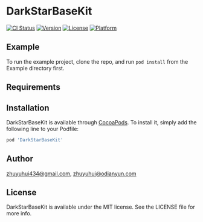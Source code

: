 # DarkStarBaseKit

[![CI Status](https://img.shields.io/travis/zhuyuhui434@gmail.com/DarkStarBaseKit.svg?style=flat)](https://travis-ci.org/zhuyuhui434@gmail.com/DarkStarBaseKit)
[![Version](https://img.shields.io/cocoapods/v/DarkStarBaseKit.svg?style=flat)](https://cocoapods.org/pods/DarkStarBaseKit)
[![License](https://img.shields.io/cocoapods/l/DarkStarBaseKit.svg?style=flat)](https://cocoapods.org/pods/DarkStarBaseKit)
[![Platform](https://img.shields.io/cocoapods/p/DarkStarBaseKit.svg?style=flat)](https://cocoapods.org/pods/DarkStarBaseKit)

## Example

To run the example project, clone the repo, and run `pod install` from the Example directory first.

## Requirements

## Installation

DarkStarBaseKit is available through [CocoaPods](https://cocoapods.org). To install
it, simply add the following line to your Podfile:

```ruby
pod 'DarkStarBaseKit'
```

## Author

zhuyuhui434@gmail.com, zhuyuhui@odianyun.com

## License

DarkStarBaseKit is available under the MIT license. See the LICENSE file for more info.

